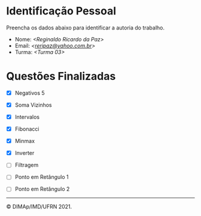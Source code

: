 ﻿# Identificação Pessoal

Preencha os dados abaixo para identificar a autoria do trabalho.

- Nome: *\<Reginaldo Ricardo da Paz>*
- Email: *\<reripaz@yahoo.com.br>*
- Turma: *\<Turma 03>*

# Questões Finalizadas
- [x] Negativos 5
- [x] Soma Vizinhos
- [x] Intervalos
- [x] Fibonacci
- [x] Minmax
- [x] Inverter
- [ ] Filtragem
- [ ] Ponto em Retângulo 1
- [ ] Ponto em Retângulo 2


--------
&copy; DIMAp/IMD/UFRN 2021.
